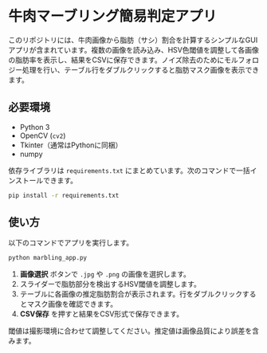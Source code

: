 # 牛肉マーブリング簡易判定アプリ

このリポジトリには、牛肉画像から脂肪（サシ）割合を計算するシンプルなGUIアプリが含まれています。複数の画像を読み込み、HSV色閾値を調整して各画像の脂肪率を表示し、結果をCSVに保存できます。ノイズ除去のためにモルフォロジー処理を行い、テーブル行をダブルクリックすると脂肪マスク画像を表示できます。
## 必要環境

- Python 3
- OpenCV (`cv2`)
- Tkinter（通常はPythonに同梱）
- numpy

依存ライブラリは `requirements.txt` にまとめています。次のコマンドで一括インストールできます。

```bash
pip install -r requirements.txt
```

## 使い方

以下のコマンドでアプリを実行します。

```bash
python marbling_app.py
```

1. **画像選択** ボタンで `.jpg` や `.png` の画像を選択します。
2. スライダーで脂肪部分を検出するHSV閾値を調整します。
3. テーブルに各画像の推定脂肪割合が表示されます。行をダブルクリックするとマスク画像を確認できます。
4. **CSV保存** を押すと結果をCSV形式で保存できます。

閾値は撮影環境に合わせて調整してください。推定値は画像品質により誤差を含みます。
